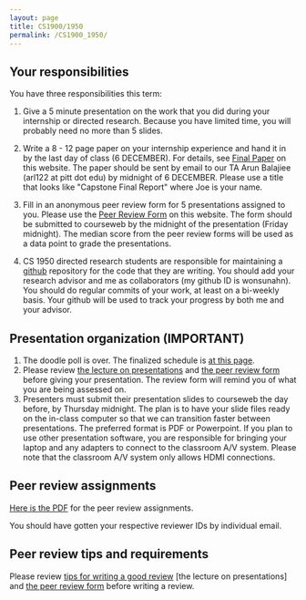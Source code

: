 ```yaml
---
layout: page
title: CS1900/1950
permalink: /CS1900_1950/
---
```


## Your responsibilities

You have three responsibilities this term:

1. Give a 5 minute presentation on the work that you did during your internship or directed research.  Because you have limited time, you will probably need no more than 5 slides.

2. Write a 8 - 12 page paper on your internship experience and hand it in by the last day of class (6 DECEMBER).  For details, see [Final Paper]({{site.baseurl}}/final_paper) on this website.  The paper should be sent by email to our TA Arun Balajiee (arl122 at pitt dot edu) by midnight of 6 DECEMBER.  Please use a title that looks like "Capstone Final Report" where Joe is your name.

3. Fill in an anonymous peer review form for 5 presentations assigned to you.  Please use the [Peer Review Form]({{site.baseurl}}/internships/review_form.txt) on this website.  The form should be submitted to courseweb by the midnight of the presentation (Friday midnight).  The median score from the peer review forms will be used as a data point to grade the presentations.  

4. CS 1950 directed research students are responsible for maintaining a [github](https://github.com) repository for the code that they are writing.  You should add your research advisor and me as collaborators (my github ID is wonsunahn).  You should do regular commits of your work, at least on a bi-weekly basis.  Your github will be used to track your progress by both me and your advisor.

## Presentation organization (IMPORTANT)

1. The doodle poll is over.  The finalized schedule is [at this page]({{site.baseurl}}/internship_presentation_schedule).
2. Please review [the lecture on presentations]({{site.baseurl}}/lectures/Capstone_Lecture4_Presentations.pdf) and [the peer review form]({{site.baseurl}}/internships/review_form.txt) before giving your presentation.  The review form will remind you of what you are being assessed on.
3. Presenters must submit their presentation slides to courseweb the day before, by Thursday midnight.  The plan is to have your slide files ready on the in-class computer so that we can transition faster between presentations.  The preferred format is PDF or Powerpoint.  If you plan to use other presentation software, you are responsible for bringing your laptop and any adapters to connect to the classroom A/V system.  Please note that the classroom A/V system only allows HDMI connections.

## Peer review assignments

[Here is the PDF]({{site.baseurl}}/internships/capstone_assignments_public.pdf) for the peer review assignments.

You should have gotten your respective reviewer IDs by individual email.

## Peer review tips and requirements

Please review [tips for writing a good review]({{site.baseurl}}/review_tips) [the lecture on presentations] and [the peer review form]({{site.baseurl}}/internships/review_form.txt) before writing a review.
